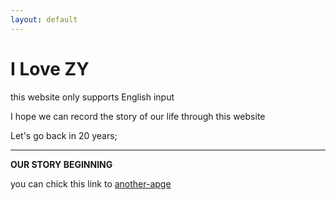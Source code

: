 ```yaml
---
layout: default
---
```



# I Love ZY

this website only supports English input 

I hope we can record the story of our life through this website

Let's go back in 20 years;

---

__OUR STORY BEGINNING__

you can chick this link to [another-apge](./another-page.html)